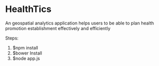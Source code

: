 # HealthTics
An geospatial analytics application helps users to be able to plan health promotion establishment effectively and efficiently 

Steps:
1) $npm install
2) $bower Install
3) $node app.js 
